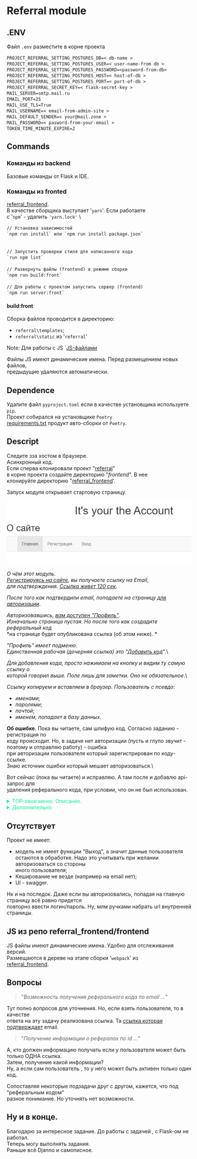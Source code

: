 <style>
summary {
	color:#0af098;
}
</style>

# Referral module



## .ENV
Файл `.env` разместите в корне проекта 
```text
PROJECT_REFERRAL_SETTING_POSTGRES_DB=< db-name >
PROJECT_REFERRAL_SETTING_POSTGRES_USER=< user-name-from db >
PROJECT_REFERRAL_SETTING_POSTGRES_PASSWORD=<password-from-db>
PROJECT_REFERRAL_SETTING_POSTGRES_HOST=< host-of-db >
PROJECT_REFERRAL_SETTING_POSTGRES_PORT=< port-of-db >
PROJECT_REFERRAL_SECRET_KEY=< flask-secret-key >
MAIL_SERVER=smtp.mail.ru
EMAIL_PORT=25
MAIL_USE_TLS=True
MAIL_USERNAME=< email-from-admin-site >
MAIL_DEFAULT_SENDER=< your@mail.zone > 
MAIL_PASSWORD=< pasword-from-your-email >
TOKEN_TIME_MINUTE_EXPIRE=2

```
## Commands
###  Команды из backend
Базовые команды от Flask и IDE.


###  Команды из fronted
[referral_frontend](https://github.com/Tryd0g0lik/referral_frontend).\
В качестве сборщика выступает '`yarn`'. Если работаете \
с '`npm`' - удалить `'yarn.lock'` \
```text
// Установка зависимостей
`npm run install` или `npm run install package.json`


// Запустить проверки стиля для написанного кода
`run npm lint`

// Развернуть файлы (frontend) в режиме сборки
`npm run build:front`

// Для работы с проектом запустить сервер (frontend)
`npm run server:front`

```

#### build:front
Сборка файлов проводится в директорию:
- `referral\templates`;
- `referral\static` из '`referral`'

Note: Для работы с JS `[JS-файлами](src/sripts)

Файлы JS имеют динамические имена. Перед размещением новых файлов, \
предыдущие удаляются автоматически.

## Dependence
Удалите файл `pyproject.toml` если в качестве установщика используете `pip`. \
Проект собирался на установщике `Poetry`\
[requirements.txt](requirements.txt) продукт авто-сборки от `Poetry`.

## Descript
Следите зза хостом в браузере. \
Асинхронный код. \
Если сперва клонировали проект "[referral](https://github.com/Tryd0g0lik/referral)" \
в корне проекта создайте директорию "*frontend*". В нее \
клонируйте директорию "[referral_frontend](https://github.com/Tryd0g0lik/referral_frontend)'.

Зaпуск модуля открывает стартовую страницу.

![main.png](img/main.png)

*О чём этот модуль*.\
*[Регистрируясь на сайте](#регистрация), вы получаете ссылку на Email*,\
*для подтверждения. [Ссылка живет 120 сек](#токен-поступивший-на-почту)*.

*После того как подтвердили email, поподаете на страницу [для авторизации](#авторизация)*.

*Авторизовавшись, [вам доступен "Профиль"](#профиль)*.\
*Изначально страница пустая. Но после того как создадите реферальный код* \
*на странице будет опубликована ссылка (об этом ниже). *

*"Профиль" имеет подменю*. \
*Единственная рабочая (дочерняя ссылка) это "[Добавить код](#добавить-код)"*.\

*Для добавления кода, просто нажимаем на кнопку и видим ту самую ссылку о*\
*которой говорил выше. Поле лишь для заметки. Оно не обязательное*.\

*Ссылку копируем и вставляем в браузер. Пользователь с псевдо*:
- *именами*;
- *паролями*;
- *почтой*;
- *именем, попадает в базу данных*.

**Об ошибке**.
Пока вы читаете, сам шлифую код. Согласно заданию - регистрация по \
коду происходит. Но, в задаче нет авторизации (пусть и глупо звучит - \
поэтому и отправляю работу) - ошибка \
при авторизации пользователя который зарегистрирован по коду-ссылке. \
Знаю источник ошибки который мешает авторизоваться.\

Вот сейчас (пока вы читаете) и исправляю. А там после и добавлю api-запрос для \
удаления реферального кода, при условии, что он не был использован.



<details closed>
<summary >TOP-овое меню. Описание.</summary>

### Меню
Меню:

|Название| Описание                                         |
|:---|:-------------------------------------------------|
|"Главная" |страница открывается при запуске модуля.|
|"Регистрация" и "Вход" |ссылку в меню видим в не авторизованном режиме.|
|"Профиль" и подменю от "Профиль" | видим в авторизованном режиме.| 

### Регистрация
**views.py**:
- `referral/views_more/views_account.py`;
- 120 секунда для подтверждения email.
- Если не успели или не нашли на почте ссылку из ресурса, возможно использовать
кнопку "Повторить токен". Указать Email для отправки ссылки.

### Авторизация
**Первичная авторизация**:
 - Отправляем 'GET' на сервер и получаем '`csfr_token`' после \
запрашиваем '`user_token`'.
 - сохраняем его '`Cookie`'. Далее ориентируемся на \
логин '`user_token`' вместо. 
'email'. 
 

Клик по ссылке "Регистрация" видим форму для регистрации \
![register.png](img/register.png)



### Вход
**views.py**:
- `referral/views_more/views_account.py`.

Клик по ссылке "Вход" видим форму для авторизации \
![loginin.png](img/loginin.png)

#### Повторить токен
**views.py**:
- `referral/views_more/views_account.py`. \
Под формой '`Вход`' кнопка '`Посвторить токен`'. \
Кликаем и нас перебрасывает на страницу '`/repeat_token`' с \
формой для повторной отправки токена на '`Email`'. \
![token_repeat.png](img/token_repeat.png)

### Токен поступивший на почту
Сейчас лучше скопировать ссылку и самим вставить в адресную сроку браузера.\
Пользователя перекидывает на страницу с формой для авторизации.
#### Успешное подтверждение email-адреса
- 120 секунд после регистрации - время жизни токена который поступает на email.
- Не успели за 120 секунд - [повторите токен](#повторить-токен).

### Профиль
- cсылку видно в меню после авторизации;
- наводим курсор на профиль и появляется подменю.\
![dashboard.png](img/dashboard.png)

#### Добавить код
При клике видим форму для создания реферального кода.\
![referral_code.png](img/referral_code.png)

Note: В данный момент не рабочая.

### Пароль для авторизации
В DB сохраняется в хешированом виде. \
Хешировать Email или нет надо уточнять.

### DB
**models.py**:
- `referral/models_more/model_init.py`;
- `referral/models_more/model_users.py`;
- `referral/models_more/model_referral.py`.

#### DB '`Users``' имеет следующее

|Название| Описание                                         |
|:---|:-------------------------------------------------|
|'`firstname`' |имя пользователя|
|'`email`' |email пользователя. Он должен быть уникальный. Часть логики backend ориентируется на него|
|'`password`'|пароль|
|'`send`' |по умолчанию '`False`'. '`True`' - сообщения для аутентификации отправлено на почту|
|'`is_activated`' |По умолчанию '`False`'. '`True`' - клик по ссылке прошел в течении 120 секунд. Как итог пользователь перебрасывается на страницу [для авторизации](#вход). Успешное событие , из db удаляет время ('`token_created_at`') создания токена. Сам токен остается. Часть логики на него ориентируется|
|'`is_active`' |По умолчанию '`False`'. '`True`' - сообщения для аутентификации  отправлено на почту|
|'`date`' |время регистрации пользователя|
|'`activation_token`' |токен|
|'`token_created_at`' |время создания токена. Первые 120 секунд токен сохраняет рабочее состояние|

#### DB '`Referrals``' имеет следующее
|Название| Описание                                         |
|:---|:-------------------------------------------------|
|'`user_id`'| index пользователя из db '`Users`'               |
|'`referral_code`'| реферальный код                                  |
|'`is_send`' | по умолчанию '`False`'. '`True`' - сообщения для отправлено на почту (по назначению не используется в работе)|
|'`is_activated`' | по умолчанию '`False`'. '`True`' - код активный  | 
|'`date`'| время создания токена                            |

![db.png](img/db.png)

#### Models files 
Файлы с описанием моделей db разделены на 2 части:

|Основная|Дополнительная|
|:----|:----|
|'`referral/models.py`'|'`referrals/models_more/models_*.py`'|
|||


|Основная| Дополнительная                           |
|:----|:-----------------------------------------|
|'`referrals/models_more/model_init.py`'| Родительская модель. от нее наследуемся. |
|'`referrals/models_more/model_referral.py`'| Сохраняем реферальный код.               |
|'`referrals/models_more/model_users.py`'| Сохраняем пользователей.                 |
|||

```python
# referrals/models_more/model_referral.py

class Referrals(Base):
    """
    This is a model Referral of table in db.
    This a table for saving of referral code.
    """

    __tablename__ = "referrals"

    id = sq.Column(sq.Integer, primary_key=True)
    user_id = sq.Column(
        sq.Integer, sq.ForeignKey("users.id"), unique=True, nullable=False
    )
    description = sq.Column("description", sq.String(150))

    referral_code = sq.Column(
        "referral_code", sq.String(150), nullable=True, unique=True
    )
    is_send = sq.Column("is_send", sq.Boolean(), default=False)
    is_activated = sq.Column("is_activated", sq.Boolean(), default=False)
    date = sq.Column(sq.DateTime, default=datetime.utcnow)

    email = relationship("Users", backref="referral")

    def __init__(self, user: object, **kw: Any):
        super().__init__(**kw)
        self.user_id = user.id
        self.referral_code = e.generate_dumps_token_len(user.email, 12)

    def __str__(self):
        return f"User email: {self.email} Description: "
```

</details>

<details closed>
<summary>Дополнительно</summary>

###  Forms 

Напрямую работают с html-шаблонами и файлами '`views*.py`'.\


| Основная              | Дополнительная                                                               |
|:----------------------|:-----------------------------------------------------------------------------|
| '`referral/forms/form_login.py`' | Для авторизации.                                                             |
| '`referral/forms/form_referral.py`' | Для создания реферального кода. Указываем описание. Поле не обязательное.    |
| '`referral/forms/form_registration.py`' | Для регистрации.                                                             |
| '`referral/forms/form_token_second.py`' | Для повторной отправки токена на почту при авторизации. Токен живет 120 сек. |
|||

```python
# referral/forms/form_referral.py
class GetFormReferralCode(FlaskForm):
    """
    This is a form under dashbord of profile's page.
    It's "Создать referral code".
    :param 'email': str. User's email is addressee.
    :param 'description' This a description into the range of 0 to 150 symbol.
    It's a marker for a referral-code.
    """

    description = StringField(
        "Описание",
        validators=[
            validators.length(
                max=150,
                message="Max. (количество для описания ссылки) 150 символов.",
            ),
        ],
    )
    submit = SubmitField("Make", render_kw={"class": "btn btn-secondary"})

    def validator_register_email(self, email: [dict, object]):
        """
        This is a email's validator.
        :param email: [dict, object]. 'main = {"data": "your@mail.ru"}'
        Min. Length is 7 symbols.
        :return: str if is all Ok and False if what wrong.
        """
        strBool = validate_emails(email)
        return strBool

# referral/forms/validators.py
def validate_emails(email) -> [str, bool]:
    """
    This is a email's validator.
    :param email: str. Min. Length is 7 symbols.
    :return: str if is all Ok and False if what wrong.
    """
    if len(email.data) < 7:
        raise ValidationError("We're sorry! Your email has less than the 7 symbols.")
    try:
        emailinfo = validate_email(email.data, check_deliverability=False)
        email = emailinfo.normalized
        return email
    except EmailNotValidError as err:
        print(f"This is an email not a valid: {str(err)}")
        return False
```
#### views files 
Файлы с описанием моделей db разделены на 2 части:

| Основная              | Дополнительная                      |
|:----------------------|:------------------------------------|
| '`referral/views.py`' | '`referrals/views_more/views_*.py`' |
|||



| Основная              | Дополнительная                                      |
|:----------------------|:----------------------------------------------------|
| '`referrals/views_more/views_account.py`' | Страницы авторизации, регистрации, отправка токена. |
| '`referrals/views_more/views_profile.py`' | Страница профиля.                                   |
| '`referrals/views_more/views_referral.py`' | Страница с формой добавления реыерального кода.     |
| '`referrals/views_more/views_service.py`' | Получаем '`CSRF`' + '`API`'.                        |
|||


### Валидация
Поля формы имеют базовую валидацию и дополнительную на \
стороне '`views-файлов`'. \
Например: \
```text
# Check a field empty
if not password:
    return render_template(
        "users/register.html",
        form=form,
        message="Password cannot be empty.",
    
    )

if password != password2:
    return render_template(
        "users/register.html",
        form=form,
        message="Passwords do not match.",
    )
```

</details>


## Отсутствует
Проект не имеет:
- модель не имеет функции "Выход", а значит данные пользователя \
остаются в обработке. Надо это учитывать при желании авторизоваться со стороны \
иного пользователя;
- Кеширование не везде (например на email нет);
-  UI - swagger.

Нк и на последок.
Даже если вы авторизовались, попадая на главную страницу всё равно придется \
повторно ввести логин/пароль. Ну, млм ручками набрать url  внутренней страницы.



## JS из репо referral_frontend/frontend 
JS файлы имеют динамические имена. Удобно для отслеживания версий. \
Размещаются в дереве на этапе сборки '`webpack`' из \
[referral_frontend](https://github.com/Tryd0g0lik/referral_frontend).

## Вопросы

> "*Возможность получения реферального кода по email ...*"

Тут полно вопросов для уточнения. Но, если взять пользователя, то в качестве \
ответа на эту задачу реализована ссылка. Та [ссылка которая подтверждает](#токен-поступивший-на-почту) email.

> "*Получение информации о рефералах по id ...*"

А, кто должен информацию получать если у пользователя может быть только ОДНА ссылка.\
Затем, получение какой информации? \
Ну, а если сам пользователь , то у него может быть активен только один код. 


Сопоставляя некоторые подзадачи друг с другом, кажется, что под "реферальным кодом"\
разное понимание. Но уточнять нет возможности.

## Ну и в конце. 
Благодарю за интересное задание. До работы с задачей , с Flask-ом не работал. \
Теперь могу выполнять задания.\
Раньше всё Djanпo и самописное. 


